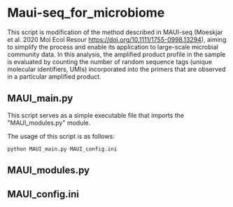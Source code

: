 # Maui-seq_for_microbiome

This script is modification of the method described in MAUI-seq (Moeskjar et al. 2020 Mol Ecol Resour https://doi.org/10.1111/1755-0998.13294), aiming to simplify the process and enable its application to large-scale microbial community data. In this analysis, the amplified product profile in the sample is evaluated by counting the number of random sequence tags (unique molecular identifiers, UMIs) incorporated into the primers that are observed in a particular amplified product.

## MAUI_main.py
This script serves as a simple executable file that imports the "MAUI_modules.py" module.

The usage of this script is as follows:

```python MAUI_main.py MAUI_config.ini```

## MAUI_modules.py


## MAUI_config.ini

